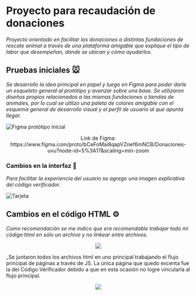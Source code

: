 # Proyecto para recaudación de donaciones

_Proyecto orientado en facilitar las donaciones a distintas fundaciones de rescate animal a través de una plataforma amigable que explique el tipo de labor que desempeñan, dónde se ubican y cómo ayudarlos._

## Pruebas iniciales 🐭

_Se desarrollo la idea principal en papel y luego en Figma para poder darle un esqueleto general al protótipo y avanzar sobre una base.
Se utilizaron diseños propios relacionados a las mismas fundaciones o tiendas de animales, por lo cual se utilizo una paleta de colores amigable con el esquema general de desarrollo visual y el perfil de usuario al que apunta llegar._

![Figma protótipo inicial](https://github.com/tanimikyu/FundacionesCV/blob/master/src/images/figmageneral.jpg)

<div align="center">Link de Figma: https://www.figma.com/proto/bCeFoMai8qapVZnef6mNCB/Donaciones-uvu?node-id=5%3A17&scaling=min-zoom</div>

### Cambios en la interfaz 🐹

_Para facilitar la experiencia del usuario se agrego una imagen explicativa del código verificador._


![Tarjeta](https://github.com/tanimikyu/FundacionesCV/blob/master/src/images/Tarjeta.png)


## Cambios en el código HTML ⚙️

_Como recomendación se me indico que era recomendable trabajar todo mi código html en sólo un archivo y no linkear entre archivos._

 <p align="center"> 
    <img src="https://github.com/tanimikyu/FundacionesCV/blob/master/src/images/muchoshtml.png">
 </p>


_Se juntaron todos los archivos html en uno principal trabajando el flujo principal de páginas a través de JS. La única página que quedo excenta fue la del Código Verificador debido a que en esta ocasión no logre vincularla al flujo principal. 

 <p align="center"> 
    <img src="https://github.com/tanimikyu/FundacionesCV/blob/master/src/images/pocoshtml.png">
 </p>

